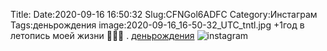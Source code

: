 Title:
Date:2020-09-16 16:50:32
Slug:CFNGol6ADFC
Category:Инстаграм
Tags:деньрождения
image:2020-09-16_16-50-32_UTC_tntl.jpg
+1год в летопись моей жизни 🥳🥳🥳
.
[деньрождения]({tag}деньрождения)
![instagram]({attach}images/2020-09-16_16-50-32_UTC.jpg)
